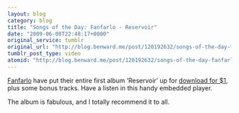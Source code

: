 ```yaml
---
layout: blog
category: blog
title: "Songs of the Day: Fanfarlo - Reservoir"
date: "2009-06-08T22:48:17+0000"
original_service: tumblr
original_url: "http://blog.benward.me/post/120192632/songs-of-the-day-fanfarlo-reservoir"
tumblr_post_type: video
atomid: "http://blog.benward.me/post/120192632/songs-of-the-day-fanfarlo-reservoir"
---
```

<object type="application/x-shockwave-flash" height="416" width="500" data="http://cdn.topspin.net/widgets/bundle/swf/TSBundleWidget.swf?timestamp=1244494087" bgcolor="#000000">&#13;
  <param value="always" name="allowScriptAccess" /><param name="allowfullscreen" value="true" /><param name="quality" value="high" /><param name="movie" value="http://cdn.topspin.net/widgets/bundle/swf/TSBundleWidget.swf?timestamp=1244494087" /><param name="flashvars" value="squality=HIGH&amp;pid=ATK93YM0&amp;widget_id=http://cdn.topspin.net/api/v1/artist/855/bundle_widget/4000?timestamp=1244494087&amp;theme=white" /><param name="wmode" value="transparent" /></object>

[Fanfarlo](http://fanfarlo.com) have put their entire first album ‘Reservoir’ up for [download for $1](http://fanfarlo.com), plus some bonus tracks. Have a listen in this handy embedded player.

The album is fabulous, and I totally recommend it to all.